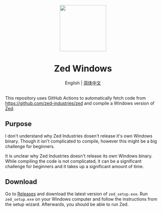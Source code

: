 <div align="center">
  <img src="https://zed.dev/_next/image?url=%2F_next%2Fstatic%2Fmedia%2Fapp-logo2.9b5f959f.png&w=640&q=75" width="150" />
  <h1>Zed Windows</h1>
  English | <a href="https://github.com/TakumiBC/zed-windows/blob/main/README_CN.md">简体中文</a>
</div>
<br>

This repository uses GitHub Actions to automatically fetch code from https://github.com/zed-industries/zed and compile a Windows version of [Zed](https://zed.dev/).

## Purpose

I don't understand why Zed Industries dosen't release it's own Windows binary. Though it isn't complicated to compile, however this might be a big challenge for beginners.

It is unclear why Zed Industries doesn't release its own Windows binary. While compiling the code is not complicated, it can be a significant challenge for beginners and it takes up a significant amount of time.



## Download

Go to [Releases](https://github.com/TakumiBC/zed-windows/releases) and download the latest version of `zed_setup.exe`. Run `zed_setup.exe` on your Windows computer and follow the instructions from the setup wizard. Afterwards, you should be able to run Zed.







